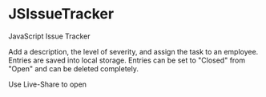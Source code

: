 # JSIssueTracker


JavaScript Issue Tracker

Add a description, the level of severity, and assign the task to an employee.
Entries are saved into local storage.
Entries can be set to "Closed" from "Open" and
can be deleted completely.


Use Live-Share to open